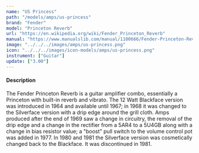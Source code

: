 ```yaml
---
name: "US Princess"
path: "/models/amps/us-princess"
brand: "Fender"
model: "Princeton Reverb"
url: "https://en.wikipedia.org/wiki/Fender_Princeton_Reverb"
manual: "https://www.manualslib.com/manual/1100666/Fender-Princeton-Reverb.html"
image: "../../../images/amps/us-princess.png"
icon: "../../../images/icon-models/amps/us-princess.png"
instrument: ["Guitar"]
update: ["3.00"]
---
```


#### Description

The Fender Princeton Reverb is a guitar amplifier combo, essentially a Princeton with built-in reverb and vibrato. The 12 Watt Blackface version was introduced in 1964 and available until 1967; in 1968 it was changed to the Silverface version with a drip edge around the grill cloth. Amps produced after the end of 1969 saw a change in circuitry, the removal of the drip edge and a change in the rectifier from a 5AR4 to a 5U4GB along with a change in bias resistor value; a "boost" pull switch to the volume control pot was added in 1977. In 1980 and 1981 the Silverface version was cosmetically changed back to the Blackface. It was discontinued in 1981.
